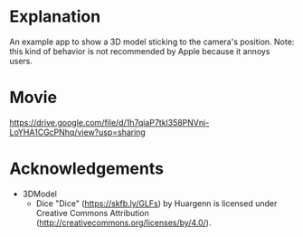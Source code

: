 # Explanation

An example app to show a 3D model sticking to the camera's position. Note: this kind of behavior is not recommended by Apple because it annoys users. 

# Movie
https://drive.google.com/file/d/1h7qiaP7tkl358PNVnj-LoYHA1CGcPNhq/view?usp=sharing

# Acknowledgements

- 3DModel
    - Dice "Dice" (https://skfb.ly/GLFs) by Huargenn is licensed under Creative Commons Attribution (http://creativecommons.org/licenses/by/4.0/).
